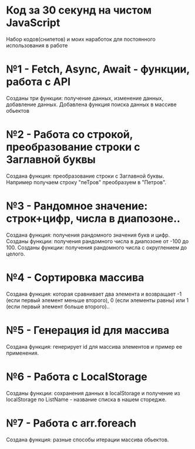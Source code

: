 # Код за 30 секунд на чистом JavaScript
Набор кодов(снипетов) и моих наработок для постоянного использования в работе
# №1 - Fetch, Async, Await - функции, работа с API
Созданы три функции: получение данных, изменение данных, добавление данных.
Добавлена функция поиска данных в массиве обьектов
# №2 - Работа со строкой, преобразование строки с Заглавной буквы
Создана функция: преобразование строки с Заглавной буквы.
Например получаем строку "пеТров" преобразуем в "Петров".
# №3 - Рандомное значение: строк+цифр, числа в диапозоне..
Создана функция: получения рандомного значения букв и цифр.
Созданы функции: получения рандомного числа в диапозоне от -100 до 100.
Созданы функции: получения рандомного числа с округлением до целого.
# №4 - Сортировка массива
Создана функция: которая сравнивает два элемента и возвращает -1 (если первый элемент меньше второго), 0 (если элементы равны) или 1 (если первый элемент больше второго)..
# №5 - Генерация id для массива
Создана функция: генерирует id для массива элементов и пример ее применения.
# №6 - Работа с LocalStorage
Созданы функции: сохранения данных в localStorage и получение из localStorage по ListName - название списка в нашем сторедже.
# №7 - Работа с arr.foreach
Создана функция: разные способы итерации массива обьектов.

